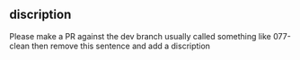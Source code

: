 ## discription
Please make a PR against the dev branch usually called something like 077-clean then remove this sentence and add a discription
